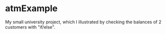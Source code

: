 # atmExample
My small university project, which I illustrated by checking the balances of 2 customers with "if/else".
